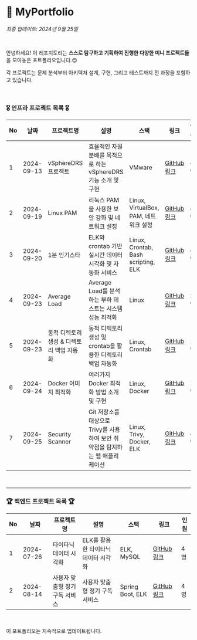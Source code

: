# 🤗 MyPortfolio

*최종 업데이트: 2024년 9월 25일*

<br>

안녕하세요! 이 레포지토리는 **스스로 탐구하고 기획하여 진행한 다양한 미니 프로젝트들**을 모아놓은 포트폴리오입니다.😊 <br>

각 프로젝트는 문제 분석부터 아키텍처 설계, 구현, 그리고 테스트까지 전 과정을 포함하고 있습니다. 

<br>

### 🎖️ 인프라 프로젝트 목록 🎖️

| No | 날짜       | 프로젝트명         | 설명                            | 스택                   | 링크  | 인원                                      |
|----|------------|----------------------|---------------------------------|------------------------|------------------------------------------------|------------|
| 1 | 2024-09-13 | vSphereDRS 프로젝트  | 효율적인 자원 분배를 목적으로 하는 vSphereDRS 기능 소개 및 구현 | VMware | [GitHub 링크](https://github.com/WooriFISA-VMware/vSphereDRS) | 4명
| 2 | 2024-09-19 | Linux PAM  | 리눅스 PAM을 사용한 보안 강화 및 네트워크 설정 | Linux, VirtualBox, PAM, 네트워크 설정 | [GitHub 링크](https://github.com/WooriFISA-VMware/vSphereDRS) | 4명
| 3 | 2024-09-20 | 1분 인기스타  | ELK와 crontab 기반 실시간 데이터 시각화 및 자동화 서비스 | Linux, Crontab, Bash scripting, ELK | [GitHub 링크](https://github.com/cshharry/WooriFisa_crontab) | 4명
| 4 | 2024-09-23 | Average Load  | Average Load를 분석하는 부하 테스트는 시스템 성능 최적화 | Linux | [GitHub 링크](https://github.com/cshharry/WooriFisa_AverageLoad) | 2명
| 5 | 2024-09-23 | 동적 디렉토리 생성 & 디렉토리 백업 자동화  | 동적 디렉토리 생성 및 crontab을 활용한 디렉토리 백업 자동화 | Linux, Crontab | [GitHub 링크](https://github.com/cshharry/WooriFisa_DynamicDir) | 1명
| 6 | 2024-09-24 | Docker 이미지 최적화 | 여러가지 Docker 최적화 방법 소개 및 구현 | Linux, Docker | [GitHub 링크](https://github.com/cshharry/WooriFisa_DockerImageOptimization) | 1명
| 7 | 2024-09-25 | Security Scanner | Git 저장소를 대상으로 Trivy를 사용하여 보안 취약점을 탐지하는 웹 애플리케이션 | Linux, Trivy, Docker, ELK | [GitHub 링크](https://github.com/cshharry/WooriFisa_SecurityScanner) | 4명
<br>


---

### 🏆 백엔드 프로젝트 목록 🏆

| No | 날짜       | 프로젝트명         | 설명                            | 스택                   | 링크  | 인원                                      |
|----|------------|----------------------|---------------------------------|------------------------|------------------------------------------------|------------|
| 1 | 2024-07-26 | 타이타닉 데이터 시각화  | ELK를 활용한 타이타닉 데이터 시각화 | ELK, MySQL | [GitHub 링크](https://github.com/cshharry/WooriFisa_Titanic) | 4명
| 2 | 2024-08-14 | 사용자 맞춤형 정기 구독 서비스  | 사용자 맞춤형 정기 구독 서비스 | Spring Boot, ELK | [GitHub 링크](https://github.com/FISub) | 4명

<br>

이 포트폴리오는 지속적으로 업데이트됩니다.
